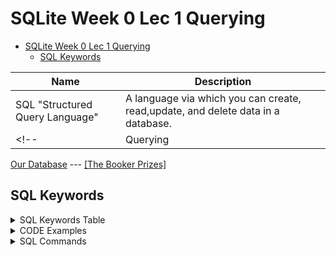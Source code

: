 # SQLite Week 0 Lec 1 Querying

- [SQLite Week 0 Lec 1 Querying](#sqlite-week-0-lec-1-querying)
  - [SQL Keywords](#sql-keywords)

|Name|Description|
|-|-|
|SQL "Structured Query Language"|A language via which you can create, read,update, and delete data in a database.|
<!-- |Querying|-| -->

[Our Database](SQLite_CS50_\longlist.db) --- [\[The Booker Prizes\]](https://thebookerprizes.com/the-booker-library/features/booker-prize-winners)

## SQL Keywords

<details>
<Summary>SQL Keywords Table</Summary>

>> SQL keywords are case insensitive  but we should follow the conventions.

|KeyWord|Usage|
|-|-|
|**SELECT**|to select n rows|
|**Comments**|-|
|**--** one line comment|Double '-' for comments.|
|/\*multiline Comment\*/|for multiline comments.|
|*|All|
|"columns Name"|convention|
|'String names'|convention|
|LIMIT|to choose how many rows should be selected|
|WHERE|select cell or row by condition|
|<> , !=|not equal|
|NOT|negation the condition|
|AND|AND conditional operator|
|OR|OR conditional operator|
|(Condition)|to combine conditions as one condition|
|||

</details>

<details>

<Summary>CODE Examples</Summary>

```SQL
-- SQLite CS50 Course
SELECT * FROM "books" ; 
-- Each line must end with semicolons
-- select all from books table
SELECT "title" FROM "books" ;
-- select title column from books table
SELECT "title" FROM "books" LIMIT 10;
-- select title column from books table limit first 10 rows
SELECT "id" FROM "books" WHERE "title"="Whale";
-- WHERE to select cell when another cell equal  something
SELECT "title" FROM "books" WHERE "id"<10;
-- select title rows from books when the id is lower than 10




```

</details>

<details>

<Summary>SQL Commands</Summary>

```sql

.mode box
-- to show displayed data in a table

┌────┬───────────────────────────────────────┐
│ id │                 title                 │
├────┼───────────────────────────────────────┤
│ 1  │ Boulder                               │
│ 2  │ Whale                                 │
│ 3  │ The Gospel According to the New World │
│ 4  │ Standing Heavy                        │
└────┴───────────────────────────────────────┘

```

</details>
